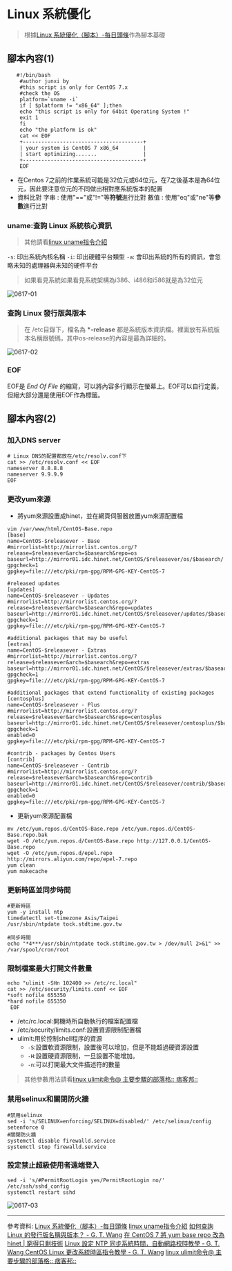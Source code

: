 # Linux 系統優化

> 根據[Linux 系統優化（腳本）-每日頭條](https://kknews.cc/zh-tw/news/4kbb5qg.html)作為腳本基礎

## 腳本內容(1)
```
   #!/bin/bash 
    #author junxi by 
    #this script is only for CentOS 7.x 
    #check the OS 
    platform=`uname -i` 
    if [ $platform != "x86_64" ];then 
    echo "this script is only for 64bit Operating System !"
    exit 1 
    fi
    echo "the platform is ok" 
    cat << EOF 
    +---------------------------------------+ 
    | your system is CentOS 7 x86_64        | 
    | start optimizing.......               | 
    +---------------------------------------+ 
    EOF

```
* 在Centos 7之前的作業系統可能是32位元或64位元，在7之後基本是為64位元，因此要注意位元的不同做出相對應系統版本的配置 
* 資料比對
    字串 : 使用"=="或"!="等**符號**進行比對
    數值 : 使用"eq"或"ne"等**參數**進行比對

### uname:查詢 Linux 系統核心資訊

> 其他請看[linux uname指令介紹
](http://code-notes-blog.blogspot.com/2017/09/linux-uname.html)

` -s `: 印出系統內核名稱
` -i `: 印出硬體平台類型
` -a `: 會印出系統的所有的資訊，會忽略未知的處理器與未知的硬件平台
 > 如果看見系統如果看見系統架構為i386、i486和i586就是為32位元

![0617-01]()

### 查詢 Linux 發行版與版本

> 在 /etc目錄下，檔名為 **\*-release** 都是系統版本資訊檔。裡面放有系統版本名稱跟號碼，其中os-release的內容是最為詳細的。

![0617-02]()

### EOF

EOF是 *End Of File* 的縮寫，可以將內容多行顯示在螢幕上。EOF可以自行定義，但絕大部分還是使用EOF作為標籤。

## 腳本內容(2)

### 加入DNS server
```
# Linux DNS的配置都放在/etc/resolv.conf下
cat >> /etc/resolv.conf << EOF
nameserver 8.8.8.8
nameserver 9.9.9.9
EOF
```

### 更改yum來源

* 將yum來源設置成hinet，並在網頁伺服器放置yum來源配置檔

```
vim /var/www/html/CentOS-Base.repo
[base]
name=CentOS-$releasever - Base
#mirrorlist=http://mirrorlist.centos.org/?release=$releasever&arch=$basearch&repo=os
baseurl=http://mirror01.idc.hinet.net/CentOS/$releasever/os/$basearch/
gpgcheck=1
gpgkey=file:///etc/pki/rpm-gpg/RPM-GPG-KEY-CentOS-7

#released updates 
[updates]
name=CentOS-$releasever - Updates
#mirrorlist=http://mirrorlist.centos.org/?release=$releasever&arch=$basearch&repo=updates
baseurl=http://mirror01.idc.hinet.net/CentOS/$releasever/updates/$basearch/
gpgcheck=1
gpgkey=file:///etc/pki/rpm-gpg/RPM-GPG-KEY-CentOS-7

#additional packages that may be useful
[extras]
name=CentOS-$releasever - Extras
#mirrorlist=http://mirrorlist.centos.org/?release=$releasever&arch=$basearch&repo=extras
baseurl=http://mirror01.idc.hinet.net/CentOS/$releasever/extras/$basearch/
gpgcheck=1
gpgkey=file:///etc/pki/rpm-gpg/RPM-GPG-KEY-CentOS-7

#additional packages that extend functionality of existing packages
[centosplus]
name=CentOS-$releasever - Plus
#mirrorlist=http://mirrorlist.centos.org/?release=$releasever&arch=$basearch&repo=centosplus
baseurl=http://mirror01.idc.hinet.net/CentOS/$releasever/centosplus/$basearch/
gpgcheck=1
enabled=0
gpgkey=file:///etc/pki/rpm-gpg/RPM-GPG-KEY-CentOS-7

#contrib - packages by Centos Users
[contrib]
name=CentOS-$releasever - Contrib
#mirrorlist=http://mirrorlist.centos.org/?release=$releasever&arch=$basearch&repo=contrib
baseurl=http://mirror01.idc.hinet.net/CentOS/$releasever/contrib/$basearch/
gpgcheck=1
enabled=0
gpgkey=file:///etc/pki/rpm-gpg/RPM-GPG-KEY-CentOS-7
```

* 更新yum來源配置檔
 ```
mv /etc/yum.repos.d/CentOS-Base.repo /etc/yum.repos.d/CentOS-Base.repo.bak
wget -O /etc/yum.repos.d/CentOS-Base.repo http://127.0.0.1/CentOS-Base.repo
wget -O /etc/yum.repos.d/epel.repo http://mirrors.aliyun.com/repo/epel-7.repo
yum clean
yum makecache
 ```

### 更新時區並同步時間

```
#更新時區
yum -y install ntp
timedatectl set-timezone Asis/Taipei
/usr/sbin/ntpdate tock.stdtime.gov.tw

#同步時間
echo "*4***/usr/sbin/ntpdate tock.stdtime.gov.tw > /dev/null 2>&1" >> /var/spool/cron/root
```
    
### 限制檔案最大打開文件數量

```
echo "ulimit -SHn 102400 >> /etc/rc.local"
cat >> /etc/security/limits.conf << EOF
*soft nofile 655350
*hard nofile 655350
 EOF
```
* /etc/rc.local:開機時所自動執行的檔案配置檔
* /etc/security/limits.conf:設置資源限制配置檔
* ulimit:用於控制shell程序的資源
    * `-S`:設置軟資源限制，設置後可以增加，但是不能超過硬資源設置
    * `-H`:設置硬資源限制，一旦設置不能增加。
    * `-n`:可以打開最大文件描述符的數量
> 其他參數用法請看[linux ulimit命令@ 主要步驟的部落格:: 痞客邦::](https://q248269673.pixnet.net/blog/post/66596238)

### 禁用selinux和關閉防火牆

```
#禁用selinux
sed -i 's/SELINUX=enforcing/SELINUX=disabled/' /etc/selinux/config
setenforce 0
#關閉防火牆
systemctl disable firewalld.service
systemctl stop firewalld.service
```
### 設定禁止超級使用者遠端登入
```
sed -i 's/#PermitRootLogin yes/PermitRootLogin no/' /etc/ssh/sshd_config
systemctl restart sshd
```
![0617-03]()

---
參考資料:
[Linux 系統優化（腳本）-每日頭條](https://kknews.cc/zh-tw/news/4kbb5qg.html)
[linux uname指令介紹](http://code-notes-blog.blogspot.com/2017/09/linux-uname.html)
[如何查詢Linux 的發行版名稱與版本？ - G. T. Wang](https://blog.gtwang.org/linux/find-linux-distribution-name-version-number/)
[在 CentOS 7 將 yum base repo 改為 hinet | 窮得只剩技術](https://blog.iphpo.com/blog/2018/01/%E5%9C%A8-centos-7-%E5%B0%87-yum-base-repo-%E6%94%B9%E7%82%BA-hinet/)
[Linux 設定 NTP 同步系統時間，自動網路校時教學 - G. T. Wang ](https://blog.gtwang.org/linux/linux-ntp-installation-and-configuration-tutorial/)
[ CentOS Linux 更改系統時區指令教學 - G. T. Wang](https://blog.gtwang.org/linux/centos-linux-change-system-timezone-command-tutorial/)
[linux ulimit命令@ 主要步驟的部落格:: 痞客邦::]((https://q248269673.pixnet.net/blog/post/66596238))





